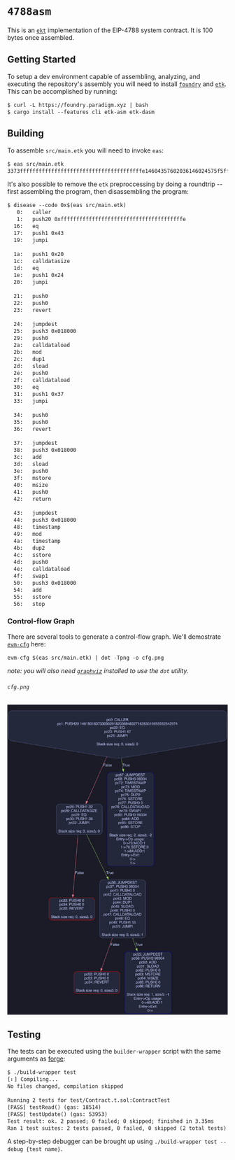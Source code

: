 # `4788asm`

This is an [`ekt`][etk] implementation of the EIP-4788
system contract. It is 100 bytes once assembled.

## Getting Started

To setup a dev environment capable of assembling, analyzing, and executing the
repository's assembly you will need to install [`foundry`][foundry] and
[`etk`][etk]. This can be accomplished by running:

```console
$ curl -L https://foundry.paradigm.xyz | bash
$ cargo install --features cli etk-asm etk-dasm
```

## Building

To assemble `src/main.etk` you will need to invoke `eas`:

```console
$ eas src/main.etk
3373fffffffffffffffffffffffffffffffffffffffe14604357602036146024575f5ffd5b620180005f350680545f35146037575f5ffd5b6201800001545f52595ff35b6201800042064281555f359062018000015500
```

It's also possible to remove the `etk` preproccessing by doing a roundtrip --
first assembling the program, then disassembling the program:

```console
$ disease --code 0x$(eas src/main.etk)
   0:   caller
   1:   push20 0xfffffffffffffffffffffffffffffffffffffffe
  16:   eq
  17:   push1 0x43
  19:   jumpi

  1a:   push1 0x20
  1c:   calldatasize
  1d:   eq
  1e:   push1 0x24
  20:   jumpi

  21:   push0
  22:   push0
  23:   revert

  24:   jumpdest
  25:   push3 0x018000
  29:   push0
  2a:   calldataload
  2b:   mod
  2c:   dup1
  2d:   sload
  2e:   push0
  2f:   calldataload
  30:   eq
  31:   push1 0x37
  33:   jumpi

  34:   push0
  35:   push0
  36:   revert

  37:   jumpdest
  38:   push3 0x018000
  3c:   add
  3d:   sload
  3e:   push0
  3f:   mstore
  40:   msize
  41:   push0
  42:   return

  43:   jumpdest
  44:   push3 0x018000
  48:   timestamp
  49:   mod
  4a:   timestamp
  4b:   dup2
  4c:   sstore
  4d:   push0
  4e:   calldataload
  4f:   swap1
  50:   push3 0x018000
  54:   add
  55:   sstore
  56:   stop
```

### Control-flow Graph

There are several tools to generate a control-flow graph. We'll demostrate
[`evm-cfg`][evm-cfg] here:

```console
evm-cfg $(eas src/main.etk) | dot -Tpng -o cfg.png
```

*note: you will also need [`graphviz`][graphviz] installed to use the `dot` utility.*

###### `cfg.png`
![cfg.png](./docs/cfg.png)

## Testing

The tests can be executed using the `builder-wrapper` script with the same
arguments as [forge][forge]:

```console
$ ./build-wrapper test
[⠆] Compiling...
No files changed, compilation skipped

Running 2 tests for test/Contract.t.sol:ContractTest
[PASS] testRead() (gas: 18514)
[PASS] testUpdate() (gas: 53953)
Test result: ok. 2 passed; 0 failed; 0 skipped; finished in 3.35ms
Ran 1 test suites: 2 tests passed, 0 failed, 0 skipped (2 total tests)
```

A step-by-step debugger can be brought up using `./build-wrapper test --debug {test name}`.

[cfg]: https://en.wikipedia.org/wiki/Control-flow_graph
[etk]: https://github.com/quilt/etk
[evm-cfg]: https://github.com/plotchy/evm-cfg
[forge]: https://github.com/foundry-rs/foundry/blob/master/forge
[foundry]: https://getfoundry.sh/
[graphviz]: https://graphviz.org/download/
